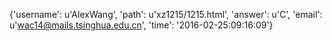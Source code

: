 {'username': u'AlexWang', 'path': u'xz1215/1215.html', 'answer': u'C', 'email': u'wac14@mails.tsinghua.edu.cn', 'time': '2016-02-25:09:16:09'}